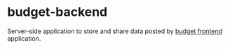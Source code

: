 # budget-backend
Server-side application to store and share data posted by [budget frontend](https://github.com/bagryan/budget) application.
